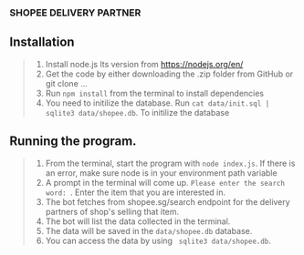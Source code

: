 ### SHOPEE DELIVERY PARTNER

## Installation
> 1. Install node.js lts version from https://nodejs.org/en/
> 2. Get the code by either downloading the .zip folder from GitHub or git clone ...
> 3. Run `` npm install `` from the terminal to install dependencies
> 4. You need to initilize the database. Run ` cat data/init.sql | sqlite3 data/shopee.db `. To initilize the database
## Running the program.
> 1. From the terminal, start the program with ` node index.js `. If there is an error, make sure node is in your environment path variable
> 2. A prompt in the terminal will come up. `Please enter the search word: `. Enter the item that you are interested in.
> 3. The bot fetches from shopee.sg/search endpoint for the delivery partners of shop's selling that item.
> 4. The bot will list the data collected in the terminal.
> 5. The data will be saved in the ` data/shopee.db ` database.
> 6. You can access the data by using ` sqlite3 data/shopee.db`.

